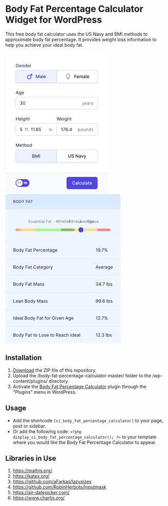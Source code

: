 # Body Fat Percentage Calculator Widget for WordPress

This free body fat calculator uses the US Navy and BMI methods to approximate body fat percentage. It provides weight loss information to help you achieve your ideal body fat.

![Body Fat Percentage Calculator Input Form](/assets/images/screenshot-1.png "Body Fat Percentage Calculator Input Form")
![Body Fat Percentage Calculator Calculation Results](/assets/images/screenshot-2.png "Body Fat Percentage Calculator Calculation Results")

## Installation

1. [Download](https://github.com/pub-calculator-io/age-calculator/archive/refs/heads/master.zip) the ZIP file of this repository.
2. Upload the /body-fat-percentage-calculator-master/ folder to the /wp-content/plugins/ directory.
3. Activate the [Body Fat Percentage Calculator](https://www.calculator.io/body-fat-percentage-calculator/ "Body Fat Percentage Calculator Homepage") plugin through the "Plugins" menu in WordPress.

## Usage
* Add the shortcode `[ci_body_fat_percentage_calculator]` to your page, post or sidebar.
* Or add the following code: `<?php display_ci_body_fat_percentage_calculator(); ?>` to your template where you would like the Body Fat Percentage Calculator to appear.

## Libraries in Use
1. https://mathjs.org/
2. https://katex.org/
3. https://github.com/aFarkas/lazysizes
4. https://github.com/RobinHerbots/Inputmask
5. https://air-datepicker.com/
6. https://www.chartjs.org/
